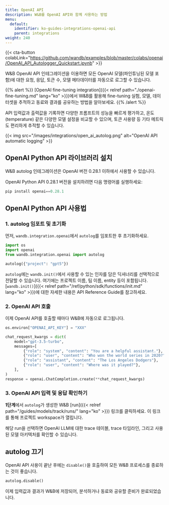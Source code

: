 ```yaml
---
title: OpenAI API
description: W&B를 OpenAI API와 함께 사용하는 방법
menu:
  default:
    identifier: ko-guides-integrations-openai-api
    parent: integrations
weight: 240
---
```


{{< cta-button colabLink="https://github.com/wandb/examples/blob/master/colabs/openai/OpenAI_API_Autologger_Quickstart.ipynb" >}}

W&B OpenAI API 인테그레이션을 이용하면 모든 OpenAI 모델(파인튜닝된 모델 포함)에 대한 요청, 응답, 토큰 수, 모델 메타데이터를 자동으로 로그할 수 있습니다.

{{% alert %}}
[OpenAI fine-tuning integration]({{< relref path="./openai-fine-tuning.md" lang="ko" >}})에서 W&B를 활용해 fine-tuning 실험, 모델, 데이터셋을 추적하고 동료와 결과를 공유하는 방법을 알아보세요.
{{% /alert %}}

API 입력값과 출력값을 기록하면 다양한 프롬프트의 성능을 빠르게 평가하고, 온도(temperature) 같은 다양한 모델 설정을 비교할 수 있으며, 토큰 사용량 등 기타 메트릭도 편리하게 추적할 수 있습니다.

{{< img src="/images/integrations/open_ai_autolog.png" alt="OpenAI API automatic logging" >}}

## OpenAI Python API 라이브러리 설치

W&B autolog 인테그레이션은 OpenAI 버전 0.28.1 이하에서 사용할 수 있습니다.

OpenAI Python API 0.28.1 버전을 설치하려면 다음 명령어를 실행하세요:
```python
pip install openai==0.28.1
```

## OpenAI Python API 사용법

### 1. autolog 임포트 및 초기화
먼저, `wandb.integration.openai`에서 `autolog`를 임포트한 후 초기화하세요.

```python
import os
import openai
from wandb.integration.openai import autolog

autolog({"project": "gpt5"})
```

`autolog`에는 `wandb.init()`에서 사용할 수 있는 인자를 담은 딕셔너리를 선택적으로 전달할 수 있습니다. 여기에는 프로젝트 이름, 팀 이름, entity 등이 포함됩니다. [`wandb.init()`]({{< relref path="/ref/python/sdk/functions/init.md" lang="ko" >}})에 대한 자세한 내용은 API Reference Guide를 참고하세요.

### 2. OpenAI API 호출
이제 OpenAI API를 호출할 때마다 W&B에 자동으로 로그됩니다.

```python
os.environ["OPENAI_API_KEY"] = "XXX"

chat_request_kwargs = dict(
    model="gpt-3.5-turbo",
    messages=[
        {"role": "system", "content": "You are a helpful assistant."},
        {"role": "user", "content": "Who won the world series in 2020?"},
        {"role": "assistant", "content": "The Los Angeles Dodgers"},
        {"role": "user", "content": "Where was it played?"},
    ],
)
response = openai.ChatCompletion.create(**chat_request_kwargs)
```

### 3. OpenAI API 입력 및 응답 확인하기

**1단계**에서 `autolog`가 생성한 W&B [run]({{< relref path="/guides/models/track/runs/" lang="ko" >}}) 링크를 클릭하세요. 이 링크를 통해 프로젝트 workspace가 열립니다.

해당 run을 선택하면 OpenAI LLM에 대한 trace 테이블, trace 타임라인, 그리고 사용된 모델 아키텍처를 확인할 수 있습니다.

## autolog 끄기
OpenAI API 사용이 끝난 후에는 `disable()`을 호출하여 모든 W&B 프로세스를 종료하는 것이 좋습니다.

```python
autolog.disable()
```

이제 입력값과 결과가 W&B에 저장되어, 분석하거나 동료와 공유할 준비가 완료되었습니다.